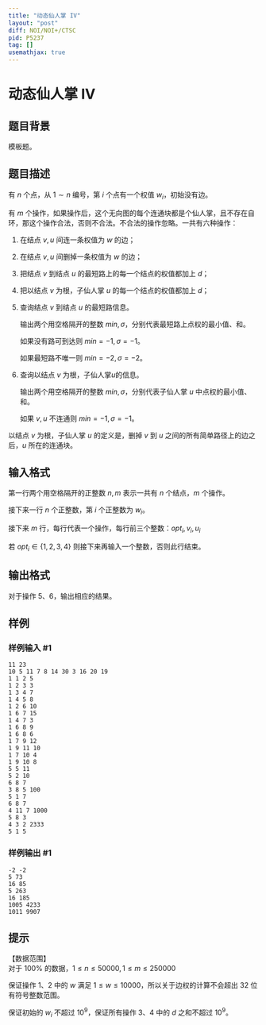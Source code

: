 ```yaml
---
title: "动态仙人掌 IV"
layout: "post"
diff: NOI/NOI+/CTSC
pid: P5237
tag: []
usemathjax: true
---
```


# 动态仙人掌 IV
## 题目背景

模板题。
## 题目描述

有 $n$ 个点，从 $1 \sim n$ 编号，第 $i$ 个点有一个权值 $w_i$，初始没有边。

有 $m$ 个操作，如果操作后，这个无向图的每个连通块都是个仙人掌，且不存在自环，那这个操作合法，否则不合法。不合法的操作忽略。一共有六种操作：

1. 在结点 $v,u$ 间连一条权值为 $w$ 的边；

2. 在结点 $v,u$ 间删掉一条权值为 $w$ 的边；

3. 把结点 $v$ 到结点 $u$ 的最短路上的每一个结点的权值都加上 $d$；

4. 把以结点 $v$ 为根，子仙人掌 $u$ 的每一个结点的权值都加上 $d$；

5. 查询结点 $v$ 到结点 $u$ 的最短路信息。

    输出两个用空格隔开的整数 $min,\sigma$，分别代表最短路上点权的最小值、和。

      如果没有路可到达则 $min=-1,\sigma =-1$。
    
      如果最短路不唯一则 $min=-2,\sigma =-2$。

6. 查询以结点 $v$ 为根，子仙人掌$u$的信息。

    输出两个用空格隔开的整数 $min,\sigma$，分别代表子仙人掌 $u$ 中点权的最小值、和。

    如果 $v,u$ 不连通则 $min=-1,\sigma =-1$。

以结点 $v$ 为根，子仙人掌 $u$ 的定义是，删掉 $v$ 到 $u$ 之间的所有简单路径上的边之后，$u$ 所在的连通块。
## 输入格式

第一行两个用空格隔开的正整数 $n,m$ 表示一共有 $n$ 个结点，$m$ 个操作。

接下来一行 $n$ 个正整数，第 $i$ 个正整数为 $w_i$。

接下来 $m$ 行，每行代表一个操作，每行前三个整数：$opt_i,v_i,u_i$

若 $opt_i \in \{ 1,2,3,4 \}$ 则接下来再输入一个整数，否则此行结束。
## 输出格式

对于操作 $5$、$6$，输出相应的结果。
## 样例

### 样例输入 #1
```
11 23
10 5 11 7 8 14 30 3 16 20 19
1 1 2 5
1 2 3 3
1 3 4 7
1 4 5 8
1 2 6 10
1 6 7 15
1 4 7 3
1 6 8 9
1 6 8 6
1 7 9 12
1 9 11 10
1 7 10 4
1 9 10 8
5 5 11
5 2 10
6 8 7
3 8 5 100
5 1 7
6 8 7
4 11 7 1000
5 8 3
4 3 2 2333
5 1 5
```
### 样例输出 #1
```
-2 -2
5 73
16 85
5 263
16 185
1005 4233
1011 9907

```
## 提示

【数据范围】  
对于 $100\%$ 的数据，$1 \leq n \leq 50000, 1 \leq m \leq 250000$   

保证操作 $1$、$2$ 中的 $w$ 满足 $1 \leq w \leq 10000$，所以关于边权的计算不会超出 $32$ 位有符号整数范围。

保证初始的 $w_i$ 不超过 $10^9$，保证所有操作 $3$、$4$ 中的 $d$ 之和不超过 $10^9$。
